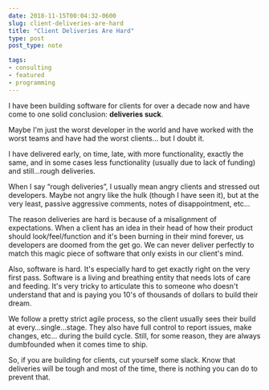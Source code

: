 ```yaml
---
date: 2018-11-15T00:04:32-0600
slug: client-deliveries-are-hard
title: "Client Deliveries Are Hard"
type: post
post_type: note

tags:
- consulting
- featured
- programming
---
```

I have been building software for clients for over a decade now and have come to one solid conclusion: **deliveries suck**.


Maybe I'm just the worst developer in the world and have worked with the worst teams and have had the worst clients… but I doubt it.


I have delivered early, on time, late, with more functionality, exactly the same, and in some cases less functionality (usually due to lack of funding) and still…rough deliveries.


When I say “rough deliveries”, I usually mean angry clients and stressed out developers. Maybe not angry like the hulk (though I have seen it), but at the very least, passive aggressive comments, notes of disappointment, etc…


The reason deliveries are hard is because of a misalignment of expectations. When a client has an idea in their head of how their product should look/feel/function and it's been burning in their mind forever, us developers are doomed from the get go. We can never deliver perfectly to match this magic piece of software that only exists in our client's mind.


Also, software is hard. It's especially hard to get exactly right on the very first pass. Software is a living and breathing entity that needs lots of care and feeding. It's very tricky to articulate this to someone who doesn't understand that and is paying you 10's of thousands of dollars to build their dream.


We follow a pretty strict agile process, so the client usually sees their build at every…single…stage. They also have full control to report issues, make changes, etc… during the build cycle. Still, for some reason, they are always dumbfounded when it comes time to ship.


So, if you are building for clients, cut yourself some slack. Know that deliveries will be tough and most of the time, there is nothing you can do to prevent that.



